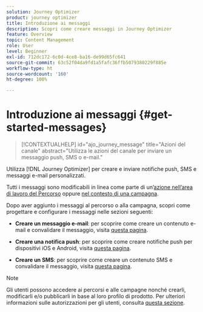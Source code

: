 ```yaml
---
solution: Journey Optimizer
product: journey optimizer
title: Introduzione ai messaggi
description: Scopri come creare messaggi in Journey Optimizer
feature: Overview
topic: Content Management
role: User
level: Beginner
exl-id: 712dc172-6c0d-4ce8-ba16-de99d65fc641
source-git-commit: 63c52f04da9fd1a5fafc36ffb5079380229f885e
workflow-type: ht
source-wordcount: '160'
ht-degree: 100%

---
```


# Introduzione ai messaggi {#get-started-messages}

>[!CONTEXTUALHELP]
>id="ajo_journey_message"
>title="Azioni del canale"
>abstract="Utilizza le azioni del canale per inviare un messaggio push, SMS o e-mail."

Utilizza [!DNL Journey Optimizer] per creare e inviare notifiche push, SMS e messaggi e-mail personalizzati.

Tutti i messaggi sono modificabili in linea come parte di un’[azione nell’area di lavoro del Percorso](messages-in-journeys.md) oppure [nel contesto di una campagna](messages-in-campaigns.md).

Dopo aver aggiunto i messaggi al percorso o alla campagna, scopri come progettare e configurare i messaggi nelle sezioni seguenti:

* **Creare un messaggio e-mail**: per scoprire come creare un contenuto e-mail e convalidare il messaggio, visita [questa pagina](create-email.md).

* **Creare una notifica push**: per scoprire come creare notifiche push per dispositivi iOS e Android, visita [questa pagina](create-push.md).

* **Creare un SMS**: per scoprire come creare un contenuto SMS e convalidare il messaggio, visita [questa pagina](create-sms.md).

>[!NOTE]
>
>Gli utenti possono accedere ai percorsi e alle campagne nonché crearli, modificarli e/o pubblicarli in base al loro profilo di prodotto. Per ulteriori informazioni sulle autorizzazioni per gli utenti, consulta [questa sezione](../administration/permissions.md).
